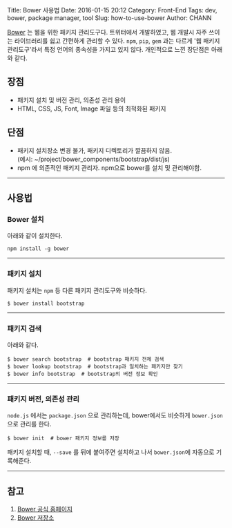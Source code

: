 Title: Bower 사용법
Date: 2016-01-15 20:12
Category: Front-End
Tags: dev, bower, package manager, tool
Slug: how-to-use-bower
Author: CHANN
<!--Summary: -->

[Bower](http://bower.io) 는 웹을 위한 패키지 관리도구다. 트위터에서 개발하였고, 웹 개발시 자주 쓰이는 라이브러리를 쉽고 간편하게 관리할 수 있다. `npm`, `pip`, `gem` 과는 다르게 '웹 패키지 관리도구'라서 특정 언어의 종속성을 가지고 있지 않다. 개인적으로 느낀 장단점은 아래와 같다.

## 장점
* 패키지 설치 및 버전 관리, 의존성 관리 용이
* HTML, CSS, JS, Font, Image 파일 등의 최적화된 패키지

## 단점
* 패키지 설치장소 변경 불가, 패키지 디렉토리가 깔끔하지 않음.  
(예시: ~/project/bower_components/bootstrap/dist/js)
* npm 에 의존적인 패키지 관리자. npm으로 bower를 설치 및 관리해야함.

------

## 사용법
### Bower 설치
아래와 같이 설치한다.

```shell
npm install -g bower
```

------

### 패키지 설치
패키지 설치는 `npm` 등 다른 패키지 관리도구와 비슷하다.

```shell
$ bower install bootstrap
```

----

### 패키지 검색
아래와 같다.

```shell
$ bower search bootstrap  # bootstrap 패키지 전체 검색
$ bower lookup bootstrap  # bootstrap과 일치하는 패키지만 찾기
$ bower info bootstrap  # bootstrap의 버전 정보 확인
```

----

### 패키지 버전, 의존성 관리
`node.js` 에서는 `package.json` 으로 관리하는데, bower에서도 비슷하게 `bower.json` 으로 관리를 한다.

```shell
$ bower init  # bower 패키지 정보를 저장
```

패키지 설치할 때, `--save` 를 뒤에 붙여주면 설치하고 나서 `bower.json`에 자동으로 기록해준다.

----

## 참고
1. [Bower 공식 홈페이지](http://bower.io)
2. [Bower 저장소](https://github.com/bower/bower)